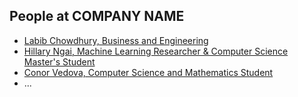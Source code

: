 People at COMPANY NAME
---

- [Labib Chowdhury, Business and Engineering](./labib_chowdhury.md)
- [Hillary Ngai, Machine Learning Researcher & Computer Science Master's Student](./hillary_ngai.md)
- [Conor Vedova, Computer Science and Mathematics Student](./conor_vedova.md)
- ...
